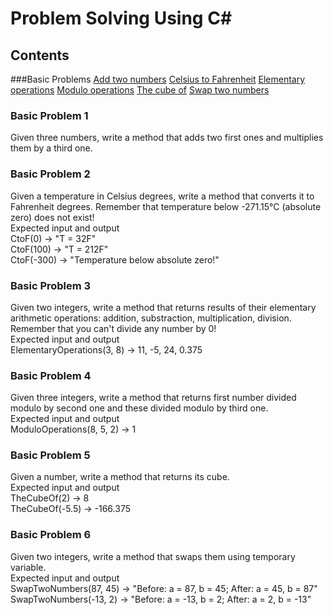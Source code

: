 # Problem Solving Using C#

## Contents
###Basic Problems
[Add two numbers](#basic-problem-1)
[Celsius to Fahrenheit](#basic-problem-2)
[Elementary operations](#basic-problem-3)
[Modulo operations](#basic-problem-4)
[The cube of](#basic-problem-5)
[Swap two numbers](#basic-problem-6)

### Basic Problem 1 
Given three numbers, write a method that adds two first ones and multiplies them by a third one.

### Basic Problem 2
Given a temperature in Celsius degrees, write a method that converts it to Fahrenheit degrees. Remember that temperature below -271.15°C (absolute zero) does not exist!  
Expected input and output  
CtoF(0) → "T = 32F"  
CtoF(100) → "T = 212F"  
CtoF(-300) → "Temperature below absolute zero!"  

### Basic Problem 3
Given two integers, write a method that returns results of their elementary arithmetic operations: addition, substraction, multiplication, division. Remember that you can't divide any number by 0!  
Expected input and output   
ElementaryOperations(3, 8) → 11, -5, 24, 0.375  

### Basic Problem 4
Given three integers, write a method that returns first number divided modulo by second one and these divided modulo by third one.  
Expected input and output   
ModuloOperations(8, 5, 2) → 1  

### Basic Problem 5
Given a number, write a method that returns its cube.  
Expected input and output  
TheCubeOf(2) → 8  
TheCubeOf(-5.5) → -166.375  

### Basic Problem 6
Given two integers, write a method that swaps them using temporary variable.  
Expected input and output  
SwapTwoNumbers(87, 45) → "Before: a = 87, b = 45; After: a = 45, b = 87"  
SwapTwoNumbers(-13, 2) → "Before: a = -13, b = 2; After: a = 2, b = -13"  
